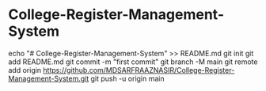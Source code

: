 # College-Register-Management-System
echo "# College-Register-Management-System" >> README.md
  git init
  git add README.md
  git commit -m "first commit"
  git branch -M main
  git remote add origin https://github.com/MDSARFRAAZNASIR/College-Register-Management-System.git
  git push -u origin main
